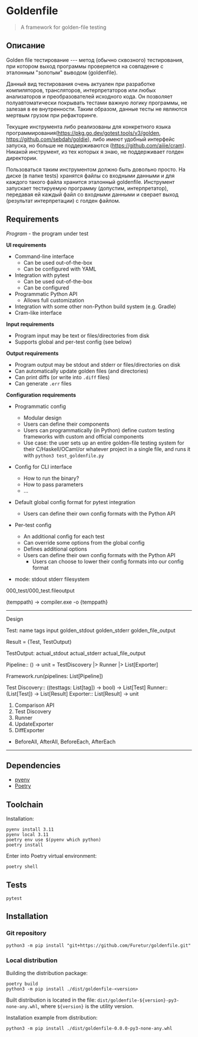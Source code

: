 # Goldenfile

> A framework for golden-file testing

## Описание

Golden file тестирование --- метод (обычно сквозного) тестирования, при котором выход программы проверяется на совпадение с эталонным "золотым" выводом (goldenfile).

Данный вид тестирования очень актуален при разработке компиляторов, трансляторов, интерпретаторов или любых анализаторов и преобразователей исходного кода. Он позволяет полуавтоматически покрывать тестами важную логику программы, не залезая в ее внутренности. Таким образом, данные тесты не являются мертвым грузом при рефакторинге.

Текущие инструмента либо реализованы для конкретного языка программирования(https://pkg.go.dev/gotest.tools/v3/golden, https://github.com/sebdah/goldie), либо имеют удобный интерфейс запуска, но больше не поддерживаются (https://github.com/aiiie/cram). Никакой инструмент, из тех которых я знаю, не поддерживает голден директории.

Пользоваться таким инструментом должно быть довольно просто. На диске (в папке tests) хранятся файлы со входными данными и для каждого такого файла хранится эталонный goldenfile. Инструмент запускает тестируемую программу (допустим, интерпретатор), передавая ей каждый файл со входными данными и сверает выход (результат интерпретации) с голден файлом.

## Requirements

_Program_ - the program under test

**UI requirements**

* Command-line interface
    * Can be used out-of-the-box
    * Can be configured with YAML
* Integration with pytest
    * Can be used out-of-the-box
    * Can be configured
* Programmatic Python API
    * Allows full customization
* Integration with some other non-Python build system (e.g. Gradle)
* Cram-like interface

**Input requirements**

* Program input may be text or files/directories from disk
* Supports global and per-test config (see below)

**Output requirements**

* Program output may be stdout and stderr or files/directories on disk
* Can automatically update golden files (and directories)
* Can print diffs (or write into `.diff` files)
* Can generate `.err` files

**Configuration requirements**

* Programmatic config
    * Modular design
    * Users can define their components
    * Users can programmatically (in Python) define custom testing frameworks with custom and official components
    * Use case: the user sets up an entire golden-file testing system for their C/Haskell/OCaml/or whatever project in a single file, and runs it with `python3 test_goldenfile.py`
* Config for CLI interface
    * How to run the binary?
    * How to pass parameters
    * ...
* Default global config format for pytest integration
    * Users can define their own config formats with the Python API
* Per-test config
    * An additional config for each test
    * Can override some options from the global config
    * Defines additional options
    * Users can define their own config formats with the Python API
        * Users can choose to lower their config formats into our config format

* mode: stdout stderr filesystem

000_test/000_test.fileoutput

(temppath) -> compiler.exe -o {temppath}

----------------------
Design

Test:
    name
    tags
    input
    golden_stdout
    golden_stderr
    golden_file_output

Result = (Test, TestOutput)

TestOutput:
    actual_stdout
    actual_stderr
    actual_file_output

Pipeline:: () -> unit = TestDiscovery |> Runner |> List[Exporter]

Framework.run(pipelines: List[Pipeline])

Test Discovery:: ((testtags: List[tag]) -> bool) -> List[Test]
Runner:: (List[Test]) -> List[Result]
Exporter:: List[Result] -> unit

1. Comparison API
2. Test Discovery
3. Runner
4. UpdateExporter
5. DiffExporter

* BeforeAll, AfterAll, BeforeEach, AfterEach

---

## Dependencies

* [pyenv](https://github.com/pyenv/pyenv)
* [Poetry](https://python-poetry.org/docs/#installing-with-the-official-installer)

## Toolchain

Installation:

```shell
pyenv install 3.11
pyenv local 3.11
poetry env use $(pyenv which python)
poetry install
```

Enter into Poetry virtual environment:

```shell
poetry shell
```

## Tests

```shell
pytest
```

## Installation

### Git repository

```shell
python3 -m pip install "git+https://github.com/Furetur/goldenfile.git"
```

### Local distribution

Building the distribution package:

```shell
poetry build
python3 -m pip install ./dist/goldenfile-<version>
```

Built distribution is located in the file: `dist/goldenfile-${version}-py3-none-any.whl`,
where `${version}` is the utility version.

Installation example from distribution:

```shell
python3 -m pip install ./dist/goldenfile-0.0.0-py3-none-any.whl
```
